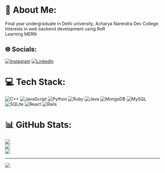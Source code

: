 <!-- - 👋 Hi, I’m @shashankkestwal
- 👀 I’m interested in a lot of things.
- 🌱 I’m currently learning everything I can find.
- 💞️ I’m looking to collaborate on anything.
- 📫 How to reach me
 -->
# 💫 About Me:
Final year undergraduate in Delhi university, Acharya Narendra Dev College<br>Interests in web backend development using RoR<br>Learning MERN <br>   


## 🌐 Socials:
[![Instagram](https://img.shields.io/badge/Instagram-%23E4405F.svg?logo=Instagram&logoColor=white)](https://instagram.com/shashank_kestwal) [![LinkedIn](https://img.shields.io/badge/LinkedIn-%230077B5.svg?logo=linkedin&logoColor=white)](https://www.linkedin.com/in/shashank-kestwal-b51796212/) 

# 💻 Tech Stack:
![C++](https://img.shields.io/badge/c++-%2300599C.svg?style=for-the-badge&logo=c%2B%2B&logoColor=white) ![JavaScript](https://img.shields.io/badge/javascript-%23323330.svg?style=for-the-badge&logo=javascript&logoColor=%23F7DF1E) ![Python](https://img.shields.io/badge/python-3670A0?style=for-the-badge&logo=python&logoColor=ffdd54) ![Ruby](https://img.shields.io/badge/ruby-%23CC342D.svg?style=for-the-badge&logo=ruby&logoColor=white) ![Java](https://img.shields.io/badge/java-%23ED8B00.svg?style=for-the-badge&logo=java&logoColor=white) ![MongoDB](https://img.shields.io/badge/MongoDB-%234ea94b.svg?style=for-the-badge&logo=mongodb&logoColor=white) ![MySQL](https://img.shields.io/badge/mysql-%2300f.svg?style=for-the-badge&logo=mysql&logoColor=white) ![SQLite](https://img.shields.io/badge/sqlite-%2307405e.svg?style=for-the-badge&logo=sqlite&logoColor=white) ![React](https://img.shields.io/badge/react-%2320232a.svg?style=for-the-badge&logo=react&logoColor=%2361DAFB) ![Rails](https://img.shields.io/badge/rails-%23CC0000.svg?style=for-the-badge&logo=ruby-on-rails&logoColor=white)
# 📊 GitHub Stats:
![](https://github-readme-stats.vercel.app/api?username=shashankkestwal&theme=graywhite&hide_border=false&include_all_commits=true&count_private=false)<br/>
![](https://github-readme-streak-stats.herokuapp.com/?user=shashankkestwal&theme=graywhite&hide_border=false)<br/>
![](https://github-readme-stats.vercel.app/api/top-langs/?username=shashankkestwal&theme=graywhite&hide_border=false&include_all_commits=true&count_private=false&layout=compact)

---
[![](https://visitcount.itsvg.in/api?id=shashankkestwal&icon=5&color=12)](https://visitcount.itsvg.in)
